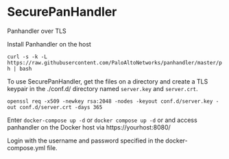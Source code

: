 # SecurePanHandler
Panhandler over TLS

Install Panhandler on the host

```curl -s -k -L https://raw.githubusercontent.com/PaloAltoNetworks/panhandler/master/ph | bash```

To use SecurePanHandler, get the files on a directory and create a TLS keypair in the ./conf.d/ directory named `server.key` and `server.crt`.

```openssl req -x509 -newkey rsa:2048 -nodes -keyout conf.d/server.key -out conf.d/server.crt -days 365```

Enter `docker-compose up -d` or `docker compose up -d` or  and access panhandler on the Docker host via https://yourhost:8080/

Login with the username and password specified in the docker-compose.yml file.
